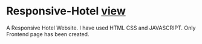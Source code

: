 # Responsive-Hotel  [view](https://hotelwebsit.netlify.app/)
 A Responsive Hotel Website. I have used HTML CSS and JAVASCRIPT. Only Frontend page has been created. 
